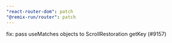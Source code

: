 ```yaml
---
"react-router-dom": patch
"@remix-run/router": patch
---
```


fix: pass useMatches objects to ScrollRestoration getKey (#9157)

